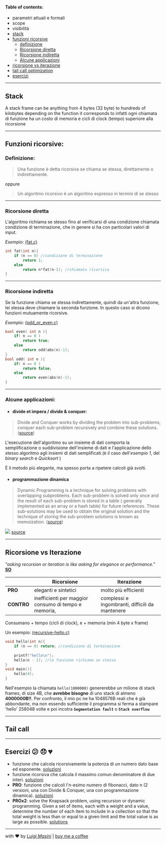 #### Table of contents:
- parametri attuali e formali
- scope
- visibilità
- [stack](#stack)
- [funzioni ricorsive](#funzioni-ricorsive)
  - [definizione](#definizione)
  - [Ricorsione diretta](#ricorsione-diretta)
  - [Ricorsione indiretta](#ricorsione-indiretta)
  - [Alcune applicazioni](#alcune-applicazioni)
- [ricorsione vs iterazione](#ricorsione-vs-iterazione)
- [tail call optimization](#tail-call)
- [esercizi](#esercizi)

---

## Stack

A stack frame can be anything from 4 bytes (32 byte) to hundreds of kilobytes depending on the function it corresponds to
infatti ogni chiamata di funzione ha un costo di memoria e cicli di clock (tempo) superiore alla ricorsione

---

## Funzioni ricorsive:
### Definizione:
>Una funzione è detta ricorsiva se chiama se stessa, direttamente o indirettamente.

oppure

>Un algoritmo ricorsivo è un algoritmo espresso in termini di se stesso

---

### Ricorsione diretta
L'algoritmo richiama se stesso fino al verificarsi di una condizione chiamata condizione di terminazione, che in genere si ha con particolari valori di input.

_Esempio:_ [(fat.c)](examples/fat.c "fat.c")
```c
int fat(int n){
	if (n == 0) //condizione di terminazione
		return 1;
	else
		return n*fat(n-1); //chiamata ricorsiva
}
```

---

### Ricorsione indiretta
Se la funzione chiama se stessa indirettamente, quindi da un'altra funzione, lei stessa deve chiamare la seconda funzione. In questo caso si dicono funzioni mutuamente ricorsive.

_Esempio:_ [(odd_or_even.c)](examples/odd_or_even.c "odd_or_even.c")
```c
bool even( int n ){
	if( n == 0 )
		return true;
	else
		return odd(abs(n)-1);
}
bool odd( int n ){
	if( n == 0 )
		return false;
	else
		return even(abs(n)-1);
}
```

---

### Alcune applicazioni:

[link]:https://medium.com/@maheshkariya/difference-between-divide-and-conquer-algo-and-dynamic-programming-4a657bcb6187 "Medium"

- #### divide et impera / divide & conquer:

>Divide and Conquer works by dividing the problem into sub-problems, conquer each sub-problem recursively and combine these solutions. ([source][link])

L'esecuzione dell'algoritmo su un insieme di dati comporta la semplificazione o suddivisione dell'insieme di dati e l'applicazione dello stesso algoritmo agli insiemi di dati semplificati.(è il caso dell'_esempio 1_, del _binary search_ e _Quicksort_ )

È il metodo più elegante, ma spesso porta a ripetere calcoli già svolti.

- #### programmazione dinamica

>Dynamic Programming is a technique for solving problems with overlapping subproblems. Each sub-problem is solved only once and the result of each sub-problem is stored in a table ( generally implemented as an array or a hash table) for future references. These sub-solutions may be used to obtain the original solution and the technique of storing the sub-problem solutions is known as memoization. ([source][link])

[![](https://media.geeksforgeeks.org/wp-content/uploads/01-DP-vs-DC-DP-vs-DC-diagram-1024x492.png)](https://media.geeksforgeeks.org/wp-content/uploads/01-DP-vs-DC-DP-vs-DC-diagram-1024x492.png) [source](https://www.geeksforgeeks.org/dynamic-programming-vs-divide-and-conquer/ "Dynamic programming vs Divide and conquer")

---

## Ricorsione vs Iterazione

*"asking recursion or iteration is like asking for elegance or performance."* [**SO**](https://stackoverflow.com/a/15346857/10388096 "StackOverflow")

| | Ricorsione | Iterazione |
|-| ---------- | ---------- |
|**PRO**|eleganti e sintetici|molto più efficienti|
|**CONTRO**|inefficienti per maggior consumo di tempo e memoria, |complessi e ingombranti, difficili da mantenere|

Consumano + tempo (cicli di clock), e + memoria (min 4 byte x frame)

Un esempio: [(recursive-hello.c)](examples/recursive-hello.c "recursive-hello.c")
```c
void hello(int n){
	if (n == 0) return; //condizione di terminazione
	
	printf("hello\n");
	hello(n - 1); //la funzione richiama se stessa
}
void main(){
	hello(4);
}
``` 


Nell'esempio la chiamata `hello(1000000)`
genererebbe un milione di stack frames, di size 4B, che **avrebbe bisogno** di uno stack di almeno **4000000B!!**.
Per confronto, il mio pc ne ha 1048576B reali che è già abbondante, ma  non essendo sufficiente il programma si ferma a stampare 'hello' 258048 volte e poi incotra **`Segmentation fault`** o **`Stack overflow`**


---

## Tail call

---

## Esercizi :confused: :disappointed: :broken_heart:

- funzione che calcola ricorsivamente la potenza di un numero dato base ed esponente. [soluzioni](examples/potenza.c "potenza.c")
- funzione ricorsiva che calcola il massimo comun denominatore di due interi. [soluzioni](examples/mcd.c "mcd.c")
- **PRO**: funzione che calcoli l'n-esimo numero di fibonacci, dato n (2 versioni, una con Divide & Conquer, una con programmazione dinamica). [soluzioni](examples/fibonacci.c "fibonacci.c")
- **PROx2**: solve the Knapsack problem, using recursion or dynamic programming.  Given a set of items, each with a weight and a value, determine the number of each item to include in a collection so that the total weight is less than or equal to a given limit and the total value is as large as possible.  [solutions](http://ranger.uta.edu/~kosmopo/cse2320/lectures/05-Recursion_DynamicProgramming.pdf)

---

with :heart: by [_Luigi Masini_](https://github.com/LuigiMasini)  | [buy me a coffee](https://youtu.be/dQw4w9WgXcQ)